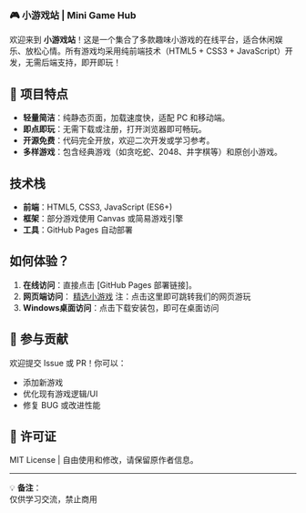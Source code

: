 ### 🎮 小游戏站 | Mini Game Hub  

欢迎来到 **小游戏站**！这是一个集合了多款趣味小游戏的在线平台，适合休闲娱乐、放松心情。所有游戏均采用纯前端技术（HTML5 + CSS3 + JavaScript）开发，无需后端支持，即开即玩！  

## 🚀 项目特点  

- **轻量简洁**：纯静态页面，加载速度快，适配 PC 和移动端。  
- **即点即玩**：无需下载或注册，打开浏览器即可畅玩。  
- **开源免费**：代码完全开放，欢迎二次开发或学习参考。  
- **多样游戏**：包含经典游戏（如贪吃蛇、2048、井字棋等）和原创小游戏。  


## 技术栈  

- **前端**：HTML5, CSS3, JavaScript (ES6+)  
- **框架**：部分游戏使用 Canvas 或简易游戏引擎  
- **工具**：GitHub Pages 自动部署  

## 如何体验？  

1. **在线访问**：直接点击 [GitHub Pages 部署链接]。  
2. **网页端访问**： [精选小游戏](https://code.lifamily.dpdns.org/game) 注：点击这里即可跳转我们的网页游玩
3. **Windows桌面访问**：点击下载安装包，即可在桌面访问

## 🤝 参与贡献  

欢迎提交 Issue 或 PR！你可以：  
- 添加新游戏  
- 优化现有游戏逻辑/UI  
- 修复 BUG 或改进性能  

## 📜 许可证  

MIT License | 自由使用和修改，请保留原作者信息。  

---

💡 **备注**：  
仅供学习交流，禁止商用
